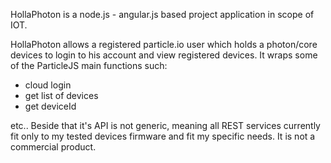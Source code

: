 HollaPhoton is a node.js - angular.js based project application in scope of IOT.

HollaPhoton allows a registered particle.io user which holds a photon/core devices to login to his account and view 
registered devices.
It wraps some of the ParticleJS main functions such:
- cloud login
- get list of devices
- get deviceId 

etc..
Beside that it's API is not generic, meaning all REST services currently fit only to my tested devices firmware and fit my specific needs.
It is not a commercial product. 



